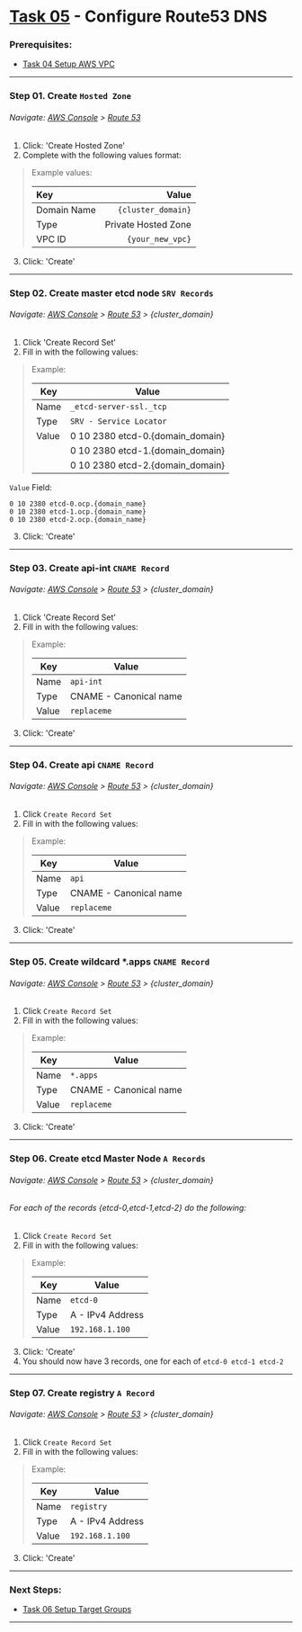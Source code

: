 # [Task 05](../task/route53/) - Configure Route53 DNS
### Prerequisites:
  + [Task 04 Setup AWS VPC]
--------------------------------------------------------------------------------
### Step 01\. Create `Hosted Zone`
###### Navigate: [AWS Console] > [Route 53] 
  1. Click: 'Create Hosted Zone'
  2. Complete with the following values format:
> Example values:
>
>   | Key          | Value               |
>   |:-------------|--------------------:|
>   | Domain Name  | `{cluster_domain}`  |
>   | Type         | Private Hosted Zone |
>   | VPC ID       | `{your_new_vpc}`    |

  3. Click: 'Create'

--------------------------------------------------------------------------------
### Step 02\. Create master etcd node `SRV Records`
###### Navigate: [AWS Console] > [Route 53] > {cluster_domain}
  1. Click 'Create Record Set'
  2. Fill in with the following values:
>   Example:
>
>   | Key   | Value                             |
>   |-------|-----------------------------------|
>   | Name  | `_etcd-server-ssl._tcp`           |
>   | Type  | `SRV - Service Locator`           |
>   | Value |  0 10 2380 etcd-0.{domain_domain} |
>   |       |  0 10 2380 etcd-1.{domain_domain} |
>   |       |  0 10 2380 etcd-2.{domain_domain} |

   `Value` Field:                          
```
0 10 2380 etcd-0.ocp.{domain_name}
0 10 2380 etcd-1.ocp.{domain_name}
0 10 2380 etcd-2.ocp.{domain_name}
```
  3. Click: 'Create'

--------------------------------------------------------------------------------
### Step 03\. Create  api-int `CNAME Record`
###### Navigate: [AWS Console] > [Route 53] > {cluster_domain}
  1. Click 'Create Record Set'
  2. Fill in with the following values:
>   Example:
>
>   | Key   | Value                   |
>   |-------|-------------------------|
>   | Name  | ` api-int `             |
>   | Type  | CNAME - Canonical name  |
>   | Value | ` replaceme `           |

  3. Click: 'Create'

--------------------------------------------------------------------------------
### Step 04\. Create  api `CNAME Record`
###### Navigate: [AWS Console] > [Route 53] > {cluster_domain}
  1. Click `Create Record Set`
  2. Fill in with the following values:
>   Example:
>
>   | Key   | Value                   |
>   |-------|-------------------------|
>   | Name  | ` api `                 |
>   | Type  | CNAME - Canonical name  |
>   | Value | ` replaceme `           |

  3. Click: 'Create'

--------------------------------------------------------------------------------
### Step 05\. Create wildcard  *.apps `CNAME Record`
###### Navigate: [AWS Console] > [Route 53] > {cluster_domain}
  1. Click `Create Record Set`
  2. Fill in with the following values:
>   Example:
>
>   | Key   | Value                   |
>   |-------|-------------------------|
>   | Name  | ` *.apps `              |
>   | Type  | CNAME - Canonical name  |
>   | Value | ` replaceme `           |

  3. Click: 'Create'

--------------------------------------------------------------------------------
### Step 06\. Create etcd Master Node `A Records`
###### Navigate: [AWS Console] > [Route 53] > {cluster_domain}
###### For each of the records {etcd-0,etcd-1,etcd-2} do the following:
  1. Click `Create Record Set`
  2. Fill in with the following values:
>   Example:
>
>   | Key   | Value                   |
>   |-------|-------------------------|
>   | Name  | ` etcd-0 `              |
>   | Type  | A - IPv4 Address        |
>   | Value | ` 192.168.1.100 `       |

  3. Click: 'Create'
  4. You should now have 3 records, one for each of ` etcd-0 etcd-1 etcd-2 `

--------------------------------------------------------------------------------
### Step 07\. Create registry `A Record`
###### Navigate: [AWS Console] > [Route 53] > {cluster_domain}
  1. Click `Create Record Set`
  2. Fill in with the following values:
>   Example:
>
>   | Key   | Value                   |
>   |-------|-------------------------|
>   | Name  | ` registry `            |
>   | Type  | A - IPv4 Address        |
>   | Value | ` 192.168.1.100 `       |

  3. Click: 'Create'

---------------------------------------------------------------------------------
### Next Steps:
  + [Task 06 Setup Target Groups]
--------------------------------------------------------------------------------
[AWS Console]:https://console.amazonaws-us-gov.com/console/home
[Route 53]:https://console.amazonaws-us-gov.com/route53/home
[Task 01 Prerequisites]:manual/01_Prerequisites.md
[Task 02 Stage Assets]:manual/02_StageAssets.md
[Task 03 Certificates]:manual/03_Certificates.md
[Task 04 Setup AWS VPC]:manual/04_SetupVPC.md
[Task 05 Configure Route53 DNS]:manual/05_Route53DNS.md
[Task 06 Setup Target Groups]:manual/06_TargetGroups.md
[Task 07 Setup Load Balancers]:manual/07_LoadBalancers.md
[Task 08 Setup Security Groups]:manual/08_SecurityGroups.md
[Task 09 Setup IAM Roles]:manual/09_IAMRoles.md
[Task 10 Image Registry Instance]:manual/10_ImageRegistryInstance.md
[Task 11 Image Registry Mirror & Services]:manual/11_ImageRegistryServices.md
[Task 12 Build Nodes]:manual/12_BuildNodes.md
[Task 13 Deploy]:manual/13_Deploy.md

